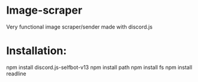 # Image-scraper

Very functional image scraper/sender made with discord.js

# Installation:

npm install discord.js-selfbot-v13
npm install path
npm install fs
npm install readline
